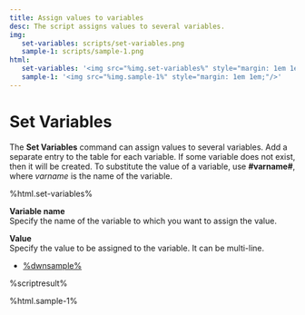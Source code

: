 ```yaml
---
title: Assign values to variables 
desc: The script assigns values to several variables.
img:
   set-variables: scripts/set-variables.png
   sample-1: scripts/sample-1.png
html:
   set-variables: '<img src="%img.set-variables%" style="margin: 1em 1em;"/>'
   sample-1: '<img src="%img.sample-1%" style="margin: 1em 1em;"/>'
---
```

# Set Variables

The **Set Variables** command can assign values to several variables. Add a separate entry to the table for each variable. If some variable does not exist, then it will be created. To substitute the value of a variable, use **#varname#**, where *varname* is the name of the variable.

%html.set-variables%

**Variable name**  
Specify the name of the variable to which you want to assign the value.

**Value**  
Specify the value to be assigned to the variable. It can be multi-line.

* [%dwnsample%](/samples/sample-1.yaml)

%scriptresult%

%html.sample-1%
